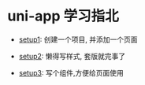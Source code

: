 # uni-app 学习指北

- [setup1](./setup1.md): 创建一个项目, 并添加一个页面

- [setup2](./setup2.md): 懒得写样式, 套版就完事了

- [setup3](./setup3.md): 写个组件,方便给页面使用